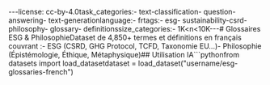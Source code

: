 ---license: cc-by-4.0task_categories:- text-classification- question-answering- text-generationlanguage:- frtags:- esg- sustainability-csrd- philosophy- glossary- definitionssize_categories:- 1K<n<10K---# Glossaires ESG & PhilosophieDataset de 4,850+ termes et définitions en français couvrant :- ESG (CSRD, GHG Protocol, TCFD, Taxonomie EU...)- Philosophie (Épistémologie, Éthique, Métaphysique)## Utilisation IA```pythonfrom datasets import load_datasetdataset = load_dataset("username/esg-glossaries-french")
